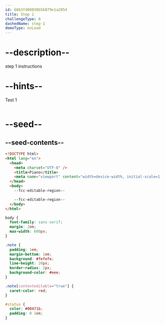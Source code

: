 ```yaml
---
id: 6863fd08030b56879e1a2854
title: Step 1
challengeType: 0
dashedName: step-1
demoType: onLoad
---
```


# --description--

step 1 instructions

# --hints--

Test 1

```js

```

# --seed--

## --seed-contents--

```html
<!DOCTYPE html>
<html lang="en">
  <head>
    <meta charset="UTF-8" />
    <title>Piano</title>
    <meta name="viewport" content="width=device-width, initial-scale=1.0" />
  </head>
  <body>
    --fcc-editable-region--

    --fcc-editable-region--
  </body>
</html>
```

```css
body {
  font-family: sans-serif;
  margin: 2em;
  max-width: 600px;
}

.note {
  padding: 1em;
  margin-bottom: 1em;
  background: #fefefe;
  line-height: 20px;
  border-radius: 2px;
  background-color: #eee;
}

.note[contenteditable="true"] {
  caret-color: red;
}

#status {
  color: #00471b;
  padding: 0 1em;
}
```
